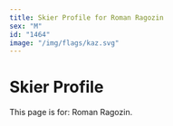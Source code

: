```yaml
---
title: Skier Profile for Roman Ragozin
sex: "M"
id: "1464"
image: "/img/flags/kaz.svg" 
---
```


# Skier Profile

This page is for: Roman Ragozin.
    